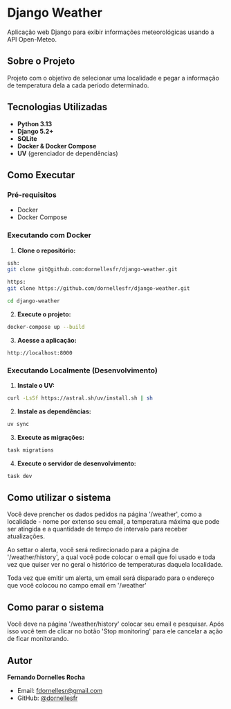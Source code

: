 # Django Weather

Aplicação web Django para exibir informações meteorológicas usando a API Open-Meteo.

##  Sobre o Projeto

Projeto com o objetivo de selecionar uma localidade e pegar a informação de temperatura dela a cada período determinado.

##  Tecnologias Utilizadas

- **Python 3.13**
- **Django 5.2+**
- **SQLite** 
- **Docker & Docker Compose**
- **UV** (gerenciador de dependências)

## Como Executar

### Pré-requisitos

- Docker
- Docker Compose

### Executando com Docker

1. **Clone o repositório:**
```bash
ssh:
git clone git@github.com:dornellesfr/django-weather.git
```
```bash
https:
git clone https://github.com/dornellesfr/django-weather.git
```
```bash
cd django-weather
```

2. **Execute o projeto:**
```bash
docker-compose up --build
```

3. **Acesse a aplicação:**
```
http://localhost:8000
```

### Executando Localmente (Desenvolvimento)

1. **Instale o UV:**
```bash
curl -LsSf https://astral.sh/uv/install.sh | sh
```

2. **Instale as dependências:**
```bash
uv sync
```

3. **Execute as migrações:**
```bash
task migrations
```

4. **Execute o servidor de desenvolvimento:**
```bash
task dev
```

## Como utilizar o sistema

Você deve prencher os dados pedidos na página '/weather', como a localidade - nome por extenso  seu email, a temperatura máxima que pode ser atingida e a quantidade de tempo de intervalo para receber atualizações. 

Ao settar o alerta, você será redirecionado para a página de '/weather/history', a qual você pode colocar o email que foi usado e toda vez que quiser ver no geral o histórico de temperaturas daquela localidade.

Toda vez que emitir um alerta, um email será disparado para o endereço que você colocou no campo email em '/weather'

## Como parar o sistema

Você deve na página '/weather/history' colocar seu email e pesquisar. Após isso você tem de clicar no botão 'Stop monitoring' para ele cancelar a ação de ficar monitorando.


## Autor

**Fernando Dornelles Rocha**
- Email: fdornellesr@gmail.com
- GitHub: [@dornellesfr](https://github.com/dornellesfr)
